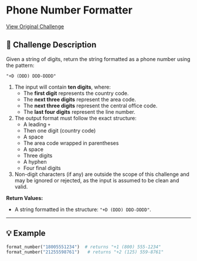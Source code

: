 # Phone Number Formatter
[View Original Challenge](https://www.freecodecamp.org/learn/daily-coding-challenge/2025-09-30)

## 📝 Challenge Description

Given a string of digits, return the string formatted as a phone number using the pattern:

`"+D (DDD) DDD-DDDD"`

1. The input will contain **ten digits**, where:
   - The **first digit** represents the country code.
   - The **next three digits** represent the area code.
   - The **next three digits** represent the central office code.
   - The **last four digits** represent the line number.
2. The output format must follow the exact structure:
   - A leading `+`
   - Then one digit (country code)
   - A space
   - The area code wrapped in parentheses
   - A space
   - Three digits
   - A hyphen
   - Four final digits
3. Non-digit characters (if any) are outside the scope of this challenge and may be ignored or rejected, as the input is assumed to be clean and valid.

**Return Values:**

- A string formatted in the structure: `"+D (DDD) DDD-DDDD"`.

---

## 💡 Example

```python
format_number("18005551234")  # returns "+1 (800) 555-1234"
format_number("21255598761")   # returns "+2 (125) 559-8761"
